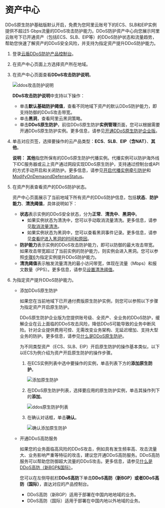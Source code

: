 # 资产中心

DDoS原生防护基础版默认开启，免费为您阿里云账号下的ECS、SLB和EIP实例提供不超过5 Gbps流量的DDoS攻击防护能力。DDoS防护资产中心向您展示阿里云账号下已开通资产（包括ECS、SLB、EIP等）的DDoS防护状态和流量趋势，帮助您快速了解资产的DDoS安全风险，并支持为指定资产提升DDoS防护能力。

1.  登录[云盾DDoS防护产品控制台](https://yundun.console.aliyun.com/?p=ddosnext)。

2.  在资产中心页面上方选择资产所在地域。

3.  在资产中心页面查看**DDoS攻击防护说明**。

    ![ddos攻击防护说明](https://static-aliyun-doc.oss-cn-hangzhou.aliyuncs.com/assets/img/zh-CN/4218858951/p72752.png)

    **DDoS攻击防护说明**中支持以下操作：

    -   单击**默认基础防护阈值**，查看不同地域下资产的默认DDoS防护能力，即支持防御的DDoS攻击带宽。
    -   单击**黑洞**，查看阿里云黑洞策略。
    -   单击**DDoS原生防护**，前往DDoS原生防护**实例管理**页面，您可以根据需要开通DDoS原生防护实例。更多信息，请参见[开通DDoS原生防护企业版](/intl.zh-CN/DDoS原生防护用户指南/开通DDoS原生防护企业版.md)。
4.  单击对应页签，选择要操作的云产品类型：**ECS**、**SLB**、**EIP（含NAT）**、**其他**。

    **说明：** **其他**指您所保有的DDoS原生防护代播实例。代播实例可以防护海外线下IDC服务器或云上资产通过网段实现DDoS原生防护，支持通过控制台或API的方式手动开启和关闭防护。更多信息，请参见[开启代播实例牵引防护](/intl.zh-CN/DDoS原生防护用户指南/开启代播实例牵引防护.md)和[ModifyOnDemaondDefenseStatus](/intl.zh-CN/API参考/DDoS原生防护/2017-11-20版本/代播实例/ModifyOnDemaondDefenseStatus.md)。

5.  在资产列表查看资产的DDoS防护状态。

    资产中心页面展示了当前地域下所有资产的DDoS防护信息，包括**状态**、**防护能力**、**清洗阈值**，具体说明如下：

    -   **状态**表示实例的DDoS安全状态，分为**正常**、**清洗中**、**黑洞中**。
        -   如果实例状态为清洗中，您可以手动取消流量清洗。更多信息，请参见[取消流量清洗](/intl.zh-CN/DDoS原生防护用户指南/清洗设置/取消流量清洗.md)。
        -   如果实例状态为黑洞中，您可以查看黑洞事件记录。更多信息，请参见[查看IP进入黑洞的时间和原因](/intl.zh-CN/DDoS原生防护用户指南/黑洞策略/查看IP进入黑洞的时间和原因.md)。
    -   **防护能力**表示实例的DDoS攻击防护能力，即可以防御的最大攻击带宽。如果攻击带宽超过了当前实例的防护能力，则实例会进入黑洞。您可以参照[步骤6](#step_v0x_iwy_dq6)为指定实例提升DDoS防护能力。
    -   **清洗阈值**表示触发流量清洗的最小访问带宽，体现在流量（Mbps）和报文数量（PPS）。更多信息，请参见[设置清洗阈值](/intl.zh-CN/DDoS原生防护用户指南/清洗设置/设置清洗阈值.md)。
6.  为指定资产提升DDoS防护能力。

    -   添加DDoS原生防护

        如果您在当前地域下已开通付费版原生防护实例，则您可以参照以下步骤为指定资产开启原生防护。

        DDoS原生防护企业版为您提供账号级、全资产、全业务的DDoS防护，缓解企业在云上面临的DDoS攻击风险，降低DDoS可能导致的业务中断风险。针对企业提供费用可控、无需改变业务架构、无延迟增加、支持大型业务的防护。更多信息，请参见[什么是DDoS原生防护](/intl.zh-CN/阿里云DDoS防护产品介绍/DDoS原生防护/什么是DDoS原生防护.md)。

        为不同类型资产（ECS、SLB、EIP）开启原生防护的操作基本类似，以下以ECS为例介绍为资产开启原生防护的操作步骤。

        1.  在ECS实例列表中选中要操作的实例，单击列表下方的**添加原生防护**。

            ![添加原生防护](https://static-aliyun-doc.oss-cn-hangzhou.aliyuncs.com/assets/img/zh-CN/4218858951/p72717.png)

        2.  在DDoS原生防护列表，选择要应用的原生防护实例，单击其操作列下的**添加**。

            ![ddos原生防护列表](https://static-aliyun-doc.oss-cn-hangzhou.aliyuncs.com/assets/img/zh-CN/4218858951/p72719.png)

        3.  在确认对话框，单击**确认**。

            ![确认添加原生防护](https://static-aliyun-doc.oss-cn-hangzhou.aliyuncs.com/assets/img/zh-CN/4218858951/p72720.png)

    -   开通DDoS高防服务

        如果您的业务面临高风险的DDoS攻击，例如具有发生频率高、攻击流量大、业务影响严重等特征的攻击，建议您开通DDoS高防服务。DDoS高防服务可以帮助您防御超大流量的DDoS攻击。更多信息，请参见[什么是DDoS高防（新BGP&国际）](/intl.zh-CN/阿里云DDoS防护产品介绍/什么是DDoS高防（新BGP&国际）.md)。

        您可以在左侧导航栏**DDoS高防**下单击**DDoS高防（新BGP）**或者**DDoS高防（国际）**，直达对应的产品控制台。

        -   DDoS高防（新BGP）适用于部署在中国内地地域的业务。
        -   DDoS高防（国际）适用于部署在中国内地以外地域的业务。

